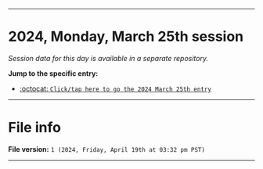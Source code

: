 
***

# 2024, Monday, March 25th session

_Session data for this day is available in a separate repository._

**Jump to the specific entry:**

- [:octocat: `Click/tap here to go the 2024 March 25th entry`](https://github.com/seanpm2001/SeansLifeArchive_Images_TinyTower_Y2024/tree/SeansLifeArchive_Images_TinyTower_Y2024_Main-dev/2024/03_March/25/)

***

# File info

**File version:** `1 (2024, Friday, April 19th at 03:32 pm PST)`

***
